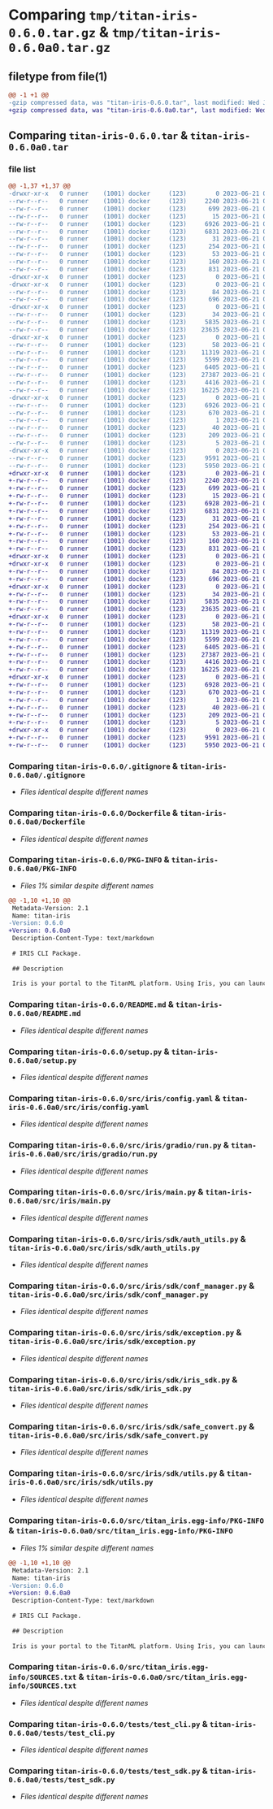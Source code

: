 # Comparing `tmp/titan-iris-0.6.0.tar.gz` & `tmp/titan-iris-0.6.0a0.tar.gz`

## filetype from file(1)

```diff
@@ -1 +1 @@
-gzip compressed data, was "titan-iris-0.6.0.tar", last modified: Wed Jun 21 08:30:25 2023, max compression
+gzip compressed data, was "titan-iris-0.6.0a0.tar", last modified: Wed Jun 21 08:30:18 2023, max compression
```

## Comparing `titan-iris-0.6.0.tar` & `titan-iris-0.6.0a0.tar`

### file list

```diff
@@ -1,37 +1,37 @@
-drwxr-xr-x   0 runner    (1001) docker     (123)        0 2023-06-21 08:30:25.963890 titan-iris-0.6.0/
--rw-r--r--   0 runner    (1001) docker     (123)     2240 2023-06-21 08:30:12.000000 titan-iris-0.6.0/.gitignore
--rw-r--r--   0 runner    (1001) docker     (123)      699 2023-06-21 08:30:12.000000 titan-iris-0.6.0/Dockerfile
--rw-r--r--   0 runner    (1001) docker     (123)       15 2023-06-21 08:30:12.000000 titan-iris-0.6.0/MANIFEST.in
--rw-r--r--   0 runner    (1001) docker     (123)     6926 2023-06-21 08:30:25.963890 titan-iris-0.6.0/PKG-INFO
--rw-r--r--   0 runner    (1001) docker     (123)     6831 2023-06-21 08:30:12.000000 titan-iris-0.6.0/README.md
--rw-r--r--   0 runner    (1001) docker     (123)       31 2023-06-21 08:30:12.000000 titan-iris-0.6.0/pytest.ini
--rw-r--r--   0 runner    (1001) docker     (123)      254 2023-06-21 08:30:12.000000 titan-iris-0.6.0/requirements.txt
--rw-r--r--   0 runner    (1001) docker     (123)       53 2023-06-21 08:30:12.000000 titan-iris-0.6.0/requirements_dev.txt
--rw-r--r--   0 runner    (1001) docker     (123)      160 2023-06-21 08:30:25.963890 titan-iris-0.6.0/setup.cfg
--rw-r--r--   0 runner    (1001) docker     (123)      831 2023-06-21 08:30:12.000000 titan-iris-0.6.0/setup.py
-drwxr-xr-x   0 runner    (1001) docker     (123)        0 2023-06-21 08:30:25.959890 titan-iris-0.6.0/src/
-drwxr-xr-x   0 runner    (1001) docker     (123)        0 2023-06-21 08:30:25.963890 titan-iris-0.6.0/src/iris/
--rw-r--r--   0 runner    (1001) docker     (123)       84 2023-06-21 08:30:12.000000 titan-iris-0.6.0/src/iris/__init__.py
--rw-r--r--   0 runner    (1001) docker     (123)      696 2023-06-21 08:30:12.000000 titan-iris-0.6.0/src/iris/config.yaml
-drwxr-xr-x   0 runner    (1001) docker     (123)        0 2023-06-21 08:30:25.963890 titan-iris-0.6.0/src/iris/gradio/
--rw-r--r--   0 runner    (1001) docker     (123)       34 2023-06-21 08:30:12.000000 titan-iris-0.6.0/src/iris/gradio/__init__.py
--rw-r--r--   0 runner    (1001) docker     (123)     5835 2023-06-21 08:30:12.000000 titan-iris-0.6.0/src/iris/gradio/run.py
--rw-r--r--   0 runner    (1001) docker     (123)    23635 2023-06-21 08:30:12.000000 titan-iris-0.6.0/src/iris/main.py
-drwxr-xr-x   0 runner    (1001) docker     (123)        0 2023-06-21 08:30:25.963890 titan-iris-0.6.0/src/iris/sdk/
--rw-r--r--   0 runner    (1001) docker     (123)       58 2023-06-21 08:30:12.000000 titan-iris-0.6.0/src/iris/sdk/__init__.py
--rw-r--r--   0 runner    (1001) docker     (123)    11319 2023-06-21 08:30:12.000000 titan-iris-0.6.0/src/iris/sdk/auth_utils.py
--rw-r--r--   0 runner    (1001) docker     (123)     5599 2023-06-21 08:30:12.000000 titan-iris-0.6.0/src/iris/sdk/conf_manager.py
--rw-r--r--   0 runner    (1001) docker     (123)     6405 2023-06-21 08:30:12.000000 titan-iris-0.6.0/src/iris/sdk/exception.py
--rw-r--r--   0 runner    (1001) docker     (123)    27387 2023-06-21 08:30:12.000000 titan-iris-0.6.0/src/iris/sdk/iris_sdk.py
--rw-r--r--   0 runner    (1001) docker     (123)     4416 2023-06-21 08:30:12.000000 titan-iris-0.6.0/src/iris/sdk/safe_convert.py
--rw-r--r--   0 runner    (1001) docker     (123)    16225 2023-06-21 08:30:12.000000 titan-iris-0.6.0/src/iris/sdk/utils.py
-drwxr-xr-x   0 runner    (1001) docker     (123)        0 2023-06-21 08:30:25.963890 titan-iris-0.6.0/src/titan_iris.egg-info/
--rw-r--r--   0 runner    (1001) docker     (123)     6926 2023-06-21 08:30:25.000000 titan-iris-0.6.0/src/titan_iris.egg-info/PKG-INFO
--rw-r--r--   0 runner    (1001) docker     (123)      670 2023-06-21 08:30:25.000000 titan-iris-0.6.0/src/titan_iris.egg-info/SOURCES.txt
--rw-r--r--   0 runner    (1001) docker     (123)        1 2023-06-21 08:30:25.000000 titan-iris-0.6.0/src/titan_iris.egg-info/dependency_links.txt
--rw-r--r--   0 runner    (1001) docker     (123)       40 2023-06-21 08:30:25.000000 titan-iris-0.6.0/src/titan_iris.egg-info/entry_points.txt
--rw-r--r--   0 runner    (1001) docker     (123)      209 2023-06-21 08:30:25.000000 titan-iris-0.6.0/src/titan_iris.egg-info/requires.txt
--rw-r--r--   0 runner    (1001) docker     (123)        5 2023-06-21 08:30:25.000000 titan-iris-0.6.0/src/titan_iris.egg-info/top_level.txt
-drwxr-xr-x   0 runner    (1001) docker     (123)        0 2023-06-21 08:30:25.963890 titan-iris-0.6.0/tests/
--rw-r--r--   0 runner    (1001) docker     (123)     9591 2023-06-21 08:30:12.000000 titan-iris-0.6.0/tests/test_cli.py
--rw-r--r--   0 runner    (1001) docker     (123)     5950 2023-06-21 08:30:12.000000 titan-iris-0.6.0/tests/test_sdk.py
+drwxr-xr-x   0 runner    (1001) docker     (123)        0 2023-06-21 08:30:18.158105 titan-iris-0.6.0a0/
+-rw-r--r--   0 runner    (1001) docker     (123)     2240 2023-06-21 08:30:01.000000 titan-iris-0.6.0a0/.gitignore
+-rw-r--r--   0 runner    (1001) docker     (123)      699 2023-06-21 08:30:01.000000 titan-iris-0.6.0a0/Dockerfile
+-rw-r--r--   0 runner    (1001) docker     (123)       15 2023-06-21 08:30:01.000000 titan-iris-0.6.0a0/MANIFEST.in
+-rw-r--r--   0 runner    (1001) docker     (123)     6928 2023-06-21 08:30:18.158105 titan-iris-0.6.0a0/PKG-INFO
+-rw-r--r--   0 runner    (1001) docker     (123)     6831 2023-06-21 08:30:01.000000 titan-iris-0.6.0a0/README.md
+-rw-r--r--   0 runner    (1001) docker     (123)       31 2023-06-21 08:30:01.000000 titan-iris-0.6.0a0/pytest.ini
+-rw-r--r--   0 runner    (1001) docker     (123)      254 2023-06-21 08:30:01.000000 titan-iris-0.6.0a0/requirements.txt
+-rw-r--r--   0 runner    (1001) docker     (123)       53 2023-06-21 08:30:01.000000 titan-iris-0.6.0a0/requirements_dev.txt
+-rw-r--r--   0 runner    (1001) docker     (123)      160 2023-06-21 08:30:18.158105 titan-iris-0.6.0a0/setup.cfg
+-rw-r--r--   0 runner    (1001) docker     (123)      831 2023-06-21 08:30:01.000000 titan-iris-0.6.0a0/setup.py
+drwxr-xr-x   0 runner    (1001) docker     (123)        0 2023-06-21 08:30:18.150105 titan-iris-0.6.0a0/src/
+drwxr-xr-x   0 runner    (1001) docker     (123)        0 2023-06-21 08:30:18.150105 titan-iris-0.6.0a0/src/iris/
+-rw-r--r--   0 runner    (1001) docker     (123)       84 2023-06-21 08:30:01.000000 titan-iris-0.6.0a0/src/iris/__init__.py
+-rw-r--r--   0 runner    (1001) docker     (123)      696 2023-06-21 08:30:01.000000 titan-iris-0.6.0a0/src/iris/config.yaml
+drwxr-xr-x   0 runner    (1001) docker     (123)        0 2023-06-21 08:30:18.150105 titan-iris-0.6.0a0/src/iris/gradio/
+-rw-r--r--   0 runner    (1001) docker     (123)       34 2023-06-21 08:30:01.000000 titan-iris-0.6.0a0/src/iris/gradio/__init__.py
+-rw-r--r--   0 runner    (1001) docker     (123)     5835 2023-06-21 08:30:01.000000 titan-iris-0.6.0a0/src/iris/gradio/run.py
+-rw-r--r--   0 runner    (1001) docker     (123)    23635 2023-06-21 08:30:01.000000 titan-iris-0.6.0a0/src/iris/main.py
+drwxr-xr-x   0 runner    (1001) docker     (123)        0 2023-06-21 08:30:18.158105 titan-iris-0.6.0a0/src/iris/sdk/
+-rw-r--r--   0 runner    (1001) docker     (123)       58 2023-06-21 08:30:01.000000 titan-iris-0.6.0a0/src/iris/sdk/__init__.py
+-rw-r--r--   0 runner    (1001) docker     (123)    11319 2023-06-21 08:30:01.000000 titan-iris-0.6.0a0/src/iris/sdk/auth_utils.py
+-rw-r--r--   0 runner    (1001) docker     (123)     5599 2023-06-21 08:30:01.000000 titan-iris-0.6.0a0/src/iris/sdk/conf_manager.py
+-rw-r--r--   0 runner    (1001) docker     (123)     6405 2023-06-21 08:30:01.000000 titan-iris-0.6.0a0/src/iris/sdk/exception.py
+-rw-r--r--   0 runner    (1001) docker     (123)    27387 2023-06-21 08:30:01.000000 titan-iris-0.6.0a0/src/iris/sdk/iris_sdk.py
+-rw-r--r--   0 runner    (1001) docker     (123)     4416 2023-06-21 08:30:01.000000 titan-iris-0.6.0a0/src/iris/sdk/safe_convert.py
+-rw-r--r--   0 runner    (1001) docker     (123)    16225 2023-06-21 08:30:01.000000 titan-iris-0.6.0a0/src/iris/sdk/utils.py
+drwxr-xr-x   0 runner    (1001) docker     (123)        0 2023-06-21 08:30:18.158105 titan-iris-0.6.0a0/src/titan_iris.egg-info/
+-rw-r--r--   0 runner    (1001) docker     (123)     6928 2023-06-21 08:30:18.000000 titan-iris-0.6.0a0/src/titan_iris.egg-info/PKG-INFO
+-rw-r--r--   0 runner    (1001) docker     (123)      670 2023-06-21 08:30:18.000000 titan-iris-0.6.0a0/src/titan_iris.egg-info/SOURCES.txt
+-rw-r--r--   0 runner    (1001) docker     (123)        1 2023-06-21 08:30:18.000000 titan-iris-0.6.0a0/src/titan_iris.egg-info/dependency_links.txt
+-rw-r--r--   0 runner    (1001) docker     (123)       40 2023-06-21 08:30:18.000000 titan-iris-0.6.0a0/src/titan_iris.egg-info/entry_points.txt
+-rw-r--r--   0 runner    (1001) docker     (123)      209 2023-06-21 08:30:18.000000 titan-iris-0.6.0a0/src/titan_iris.egg-info/requires.txt
+-rw-r--r--   0 runner    (1001) docker     (123)        5 2023-06-21 08:30:18.000000 titan-iris-0.6.0a0/src/titan_iris.egg-info/top_level.txt
+drwxr-xr-x   0 runner    (1001) docker     (123)        0 2023-06-21 08:30:18.158105 titan-iris-0.6.0a0/tests/
+-rw-r--r--   0 runner    (1001) docker     (123)     9591 2023-06-21 08:30:01.000000 titan-iris-0.6.0a0/tests/test_cli.py
+-rw-r--r--   0 runner    (1001) docker     (123)     5950 2023-06-21 08:30:01.000000 titan-iris-0.6.0a0/tests/test_sdk.py
```

### Comparing `titan-iris-0.6.0/.gitignore` & `titan-iris-0.6.0a0/.gitignore`

 * *Files identical despite different names*

### Comparing `titan-iris-0.6.0/Dockerfile` & `titan-iris-0.6.0a0/Dockerfile`

 * *Files identical despite different names*

### Comparing `titan-iris-0.6.0/PKG-INFO` & `titan-iris-0.6.0a0/PKG-INFO`

 * *Files 1% similar despite different names*

```diff
@@ -1,10 +1,10 @@
 Metadata-Version: 2.1
 Name: titan-iris
-Version: 0.6.0
+Version: 0.6.0a0
 Description-Content-Type: text/markdown
 
 # IRIS CLI Package.
 
 ## Description
 
 Iris is your portal to the TitanML platform. Using Iris, you can launch jobs to run on TitanML servers, run your own models and datasets through our compression algorithms, and explore and download the optimised models from the Titan Store.
```

### Comparing `titan-iris-0.6.0/README.md` & `titan-iris-0.6.0a0/README.md`

 * *Files identical despite different names*

### Comparing `titan-iris-0.6.0/setup.py` & `titan-iris-0.6.0a0/setup.py`

 * *Files identical despite different names*

### Comparing `titan-iris-0.6.0/src/iris/config.yaml` & `titan-iris-0.6.0a0/src/iris/config.yaml`

 * *Files identical despite different names*

### Comparing `titan-iris-0.6.0/src/iris/gradio/run.py` & `titan-iris-0.6.0a0/src/iris/gradio/run.py`

 * *Files identical despite different names*

### Comparing `titan-iris-0.6.0/src/iris/main.py` & `titan-iris-0.6.0a0/src/iris/main.py`

 * *Files identical despite different names*

### Comparing `titan-iris-0.6.0/src/iris/sdk/auth_utils.py` & `titan-iris-0.6.0a0/src/iris/sdk/auth_utils.py`

 * *Files identical despite different names*

### Comparing `titan-iris-0.6.0/src/iris/sdk/conf_manager.py` & `titan-iris-0.6.0a0/src/iris/sdk/conf_manager.py`

 * *Files identical despite different names*

### Comparing `titan-iris-0.6.0/src/iris/sdk/exception.py` & `titan-iris-0.6.0a0/src/iris/sdk/exception.py`

 * *Files identical despite different names*

### Comparing `titan-iris-0.6.0/src/iris/sdk/iris_sdk.py` & `titan-iris-0.6.0a0/src/iris/sdk/iris_sdk.py`

 * *Files identical despite different names*

### Comparing `titan-iris-0.6.0/src/iris/sdk/safe_convert.py` & `titan-iris-0.6.0a0/src/iris/sdk/safe_convert.py`

 * *Files identical despite different names*

### Comparing `titan-iris-0.6.0/src/iris/sdk/utils.py` & `titan-iris-0.6.0a0/src/iris/sdk/utils.py`

 * *Files identical despite different names*

### Comparing `titan-iris-0.6.0/src/titan_iris.egg-info/PKG-INFO` & `titan-iris-0.6.0a0/src/titan_iris.egg-info/PKG-INFO`

 * *Files 1% similar despite different names*

```diff
@@ -1,10 +1,10 @@
 Metadata-Version: 2.1
 Name: titan-iris
-Version: 0.6.0
+Version: 0.6.0a0
 Description-Content-Type: text/markdown
 
 # IRIS CLI Package.
 
 ## Description
 
 Iris is your portal to the TitanML platform. Using Iris, you can launch jobs to run on TitanML servers, run your own models and datasets through our compression algorithms, and explore and download the optimised models from the Titan Store.
```

### Comparing `titan-iris-0.6.0/src/titan_iris.egg-info/SOURCES.txt` & `titan-iris-0.6.0a0/src/titan_iris.egg-info/SOURCES.txt`

 * *Files identical despite different names*

### Comparing `titan-iris-0.6.0/tests/test_cli.py` & `titan-iris-0.6.0a0/tests/test_cli.py`

 * *Files identical despite different names*

### Comparing `titan-iris-0.6.0/tests/test_sdk.py` & `titan-iris-0.6.0a0/tests/test_sdk.py`

 * *Files identical despite different names*

